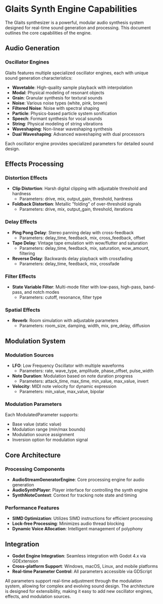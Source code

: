 # Glaits Synth Engine Capabilities

The Glaits synthesizer is a powerful, modular audio synthesis system designed for real-time sound generation and processing. This document outlines the core capabilities of the engine.

## Audio Generation

### Oscillator Engines
Glaits features multiple specialized oscillator engines, each with unique sound generation characteristics:

- **Wavetable**: High-quality sample playback with interpolation
- **Modal**: Physical modeling of resonant objects
- **Grain**: Granular synthesis for textural sounds
- **Noise**: Various noise types (white, pink, brown)
- **Filtered Noise**: Noise with spectral shaping
- **Particle**: Physics-based particle system sonification
- **Speech**: Formant synthesis for vocal sounds
- **String**: Physical modeling of string vibrations
- **Waveshaping**: Non-linear waveshaping synthesis
- **Dual Waveshaping**: Advanced waveshaping with dual processors

Each oscillator engine provides specialized parameters for detailed sound design.

## Effects Processing

### Distortion Effects
- **Clip Distortion**: Harsh digital clipping with adjustable threshold and hardness
  - Parameters: drive, mix, output_gain, threshold, hardness
- **Foldback Distortion**: Metallic "folding" of over-threshold signals
  - Parameters: drive, mix, output_gain, threshold, iterations

### Delay Effects
- **Ping Pong Delay**: Stereo panning delay with cross-feedback
  - Parameters: delay_time, feedback, mix, cross_feedback, offset
- **Tape Delay**: Vintage tape emulation with wow/flutter and saturation
  - Parameters: delay_time, feedback, mix, saturation, wow_amount, filtering
- **Reverse Delay**: Backwards delay playback with crossfading
  - Parameters: delay_time, feedback, mix, crossfade

### Filter Effects
- **State Variable Filter**: Multi-mode filter with low-pass, high-pass, band-pass, and notch modes
  - Parameters: cutoff, resonance, filter type

### Spatial Effects
- **Reverb**: Room simulation with adjustable parameters
  - Parameters: room_size, damping, width, mix, pre_delay, diffusion

## Modulation System

### Modulation Sources
- **LFO**: Low Frequency Oscillator with multiple waveforms
  - Parameters: rate, wave_type, amplitude, phase_offset, pulse_width
- **Note Duration**: Modulation based on note duration progress
  - Parameters: attack_time, max_time, min_value, max_value, invert
- **Velocity**: MIDI note velocity for dynamic expression
  - Parameters: min_value, max_value, bipolar

### Modulation Parameters
Each ModulatedParameter supports:
- Base value (static value)
- Modulation range (min/max bounds)
- Modulation source assignment
- Inversion option for modulation signal

## Core Architecture

### Processing Components
- **AudioStreamGeneratorEngine**: Core processing engine for audio generation
- **AudioSynthPlayer**: Player interface for controlling the synth engine
- **SynthNoteContext**: Context for tracking note state and timing

### Performance Features
- **SIMD Optimization**: Utilizes SIMD instructions for efficient processing
- **Lock-free Processing**: Minimizes audio thread blocking
- **Dynamic Voice Allocation**: Intelligent management of polyphony

## Integration
- **Godot Engine Integration**: Seamless integration with Godot 4.x via GDExtension
- **Cross-platform Support**: Windows, macOS, Linux, and mobile platforms
- **Real-time Parameter Control**: All parameters accessible via GDScript

All parameters support real-time adjustment through the modulation system, allowing for complex and evolving sound design. The architecture is designed for extensibility, making it easy to add new oscillator engines, effects, and modulation sources.
